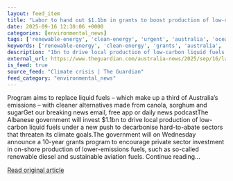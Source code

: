 ```yaml
---
layout: feed_item
title: "Labor to hand out $1.1bn in grants to boost production of low-carbon liquid fuels"
date: 2025-09-16 12:30:06 +0000
categories: [environmental_news]
tags: ['renewable-energy', 'clean-energy', 'urgent', 'australia', 'oceania']
keywords: ['renewable-energy', 'clean-energy', 'grants', 'australia', 'urgent', 'oceania', 'labor', 'hand']
description: "1bn to drive local production of low-carbon liquid fuels under a new push to decarbonise hard-to-abate sectors that threaten its climate goals"
external_url: https://www.theguardian.com/australia-news/2025/sep/16/labor-grants-production-low-carbon-liquid-fuels-climate-emissions
is_feed: true
source_feed: "Climate crisis | The Guardian"
feed_category: "environmental_news"
---
```


Program aims to replace liquid fuels – which make up a third of Australia’s emissions – with cleaner alternatives made from canola, sorghum and sugarGet our breaking news email, free app or daily news podcastThe Albanese government will invest $1.1bn to drive local production of low-carbon liquid fuels under a new push to decarbonise hard-to-abate sectors that threaten its climate goals.The government will on Wednesday announce a 10-year grants program to encourage private sector investment in on-shore production of lower-emissions fuels, such as so-called renewable diesel and sustainable aviation fuels. Continue reading...

[Read original article](https://www.theguardian.com/australia-news/2025/sep/16/labor-grants-production-low-carbon-liquid-fuels-climate-emissions)
